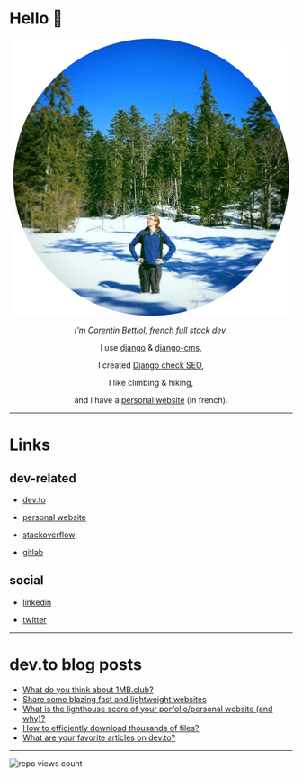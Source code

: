 # Hello 👋

<div align="center">

<img src="https://raw.githubusercontent.com/corentinbettiol/corentinbettiol/master/src/avatar.png" />

<i>I'm Corentin Bettiol, french full stack dev.</i>

I use [django](https://github.com/django/django) & [django-cms](https://github.com/divio/django-cms),

I created [Django check SEO](https://github.com/kapt-labs/django-check-seo),

I like climbing & hiking,

and I have a [personal website](https://l3m.in) (in french).

</div>

----

# Links

## dev-related

* [dev.to](https://dev.to/corentinbettiol)

* [personal website](https://l3m.in)

* [stackoverflow](https://stackoverflow.com/users/6813732/sodimel)

* [gitlab](https://gitlab.com/sodimel/)

## social

* [linkedin](https://www.linkedin.com/in/corentinbettiol)

* [twitter](https://twitter.com/sodimel)

----

# dev.to blog posts

<!-- BLOG-POST-LIST:START -->
- [What do you think about 1MB.club?](https://dev.to/corentinbettiol/what-do-you-think-about-1mb-club-4fjn)
- [Share some blazing fast and lightweight websites](https://dev.to/corentinbettiol/share-some-blazing-fast-and-lightweight-websites-17g7)
- [What is the lighthouse score of your porfolio/personal website (and why)?](https://dev.to/corentinbettiol/what-is-the-lighthouse-score-of-your-porfolio-and-why-5h9f)
- [How to efficiently download thousands of files?](https://dev.to/corentinbettiol/how-to-efficiently-download-thousands-of-files-1ml3)
- [What are your favorite articles on dev.to?](https://dev.to/corentinbettiol/what-are-your-favorite-articles-on-dev-to-2c55)
<!-- BLOG-POST-LIST:END -->


----

![repo views count](https://komarev.com/ghpvc/?username=corentinbettiol&color=brightgreen&style=flat-square)
